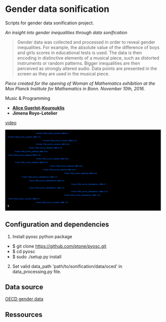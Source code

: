 # Gender data sonification

Scripts for gender data sonification project.

*An insight into gender inequalities through data sonification*

>Gender data was collected and processed in order to reveal gender inequalities. For example, the absolute value of the difference of boys and girls scores in educational tests is used. The data is then encoding in distinctive elements of a musical piece, such as distorted instruments or random patterns. Bigger inequalities are then perceived as strongly altered audio. Data points are presented in the screen as they are used in the musical piece. 

*Piece created for the opening of Woman of Mathematics exhibition at the Max Planck Institute for Mathematics in Bonn. November 10th, 2016.*

Music & Programming

* **[Alice Guerlot-Kourouklis](www.algk.fr)**
* **Jimena Royo-Letelier**


[video](https://vimeo.com/194002936)

![Sequence Schema](image.png)


## Configuration and dependencies

1) Install pyosc python package

* $ git clone https://github.com/ptone/pyosc.git
* $ cd pyosc
* $ sudo ./setup.py install

2) Set valid data_path 'path/to/sonification/data/oced' in data_processing.py file.
 
## Data source

[OECD gender data](http://www.oecd.org/gender/data/)

## Ressources


